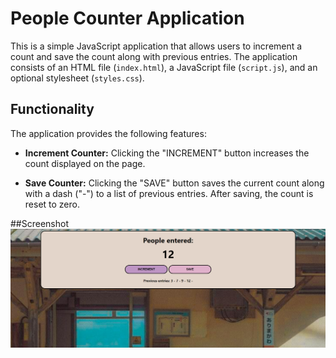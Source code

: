 # People Counter Application

This is a simple JavaScript application that allows users to increment a count and save the count along with previous entries. The application consists of an HTML file (`index.html`), a JavaScript file (`script.js`), and an optional stylesheet (`styles.css`).

## Functionality

The application provides the following features:

- **Increment Counter:** Clicking the "INCREMENT" button increases the count displayed on the page.

- **Save Counter:** Clicking the "SAVE" button saves the current count along with a dash ("-") to a list of previous entries. After saving, the count is reset to zero.

##Screenshot
![train station](<Screenshot 2024-01-30 004326.png>)